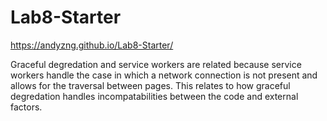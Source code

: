 # Lab8-Starter

https://andyzng.github.io/Lab8-Starter/

Graceful degredation and service workers are related because service workers handle the case in which a network connection is not present and allows for the traversal between pages. This relates to how graceful degredation handles incompatabilities between the code and external factors. 

